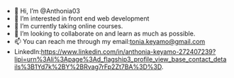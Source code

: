 - 👋 Hi, I’m @Anthonia03
- 👀 I’m interested in front end web development
- 🌱 I’m currently taking online courses.
- 💞️ I’m looking to collaborate on and learn as much as possible.
- 📫 You can reach me through my email:tonia.keyamo@gmail.com
- LinkedIn:https://www.linkedin.com/in/anthonia-keyamo-272407239?lipi=urn%3Ali%3Apage%3Ad_flagship3_profile_view_base_contact_details%3B1Yd7k%2BY%2BRvag7rFp2Zt7BA%3D%3D.
